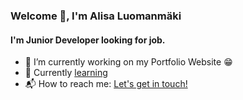 

<!--
**Sisarus/sisarus** is a ✨ _special_ ✨ repository because its `README.md` (this file) appears on your GitHub profile.

Here are some ideas to get you started:

- 🔭 I’m currently working on ...
- 🌱 I’m currently learning ...
- 👯 I’m looking to collaborate on ...
- 🤔 I’m looking for help with ...
- 💬 Ask me about ...
- 📫 How to reach me: ...
- 😄 Pronouns: ...
- ⚡ Fun fact: ...
-->

### Welcome 👋, I'm Alisa Luomanmäki

#### I'm Junior Developer looking for job.

- 🔭 I’m currently working on my Portfolio Website 😁
- 🌱  Currently [learning](https://github.com/Sisarus?tab=repositories)
- 📬 How to reach me: [Let's get in touch!](https://www.linkedin.com/in/alisa-luomanmaki/)

<!--

- Backend:
- Frontend: 
- Database:
- IDE's:
-->
